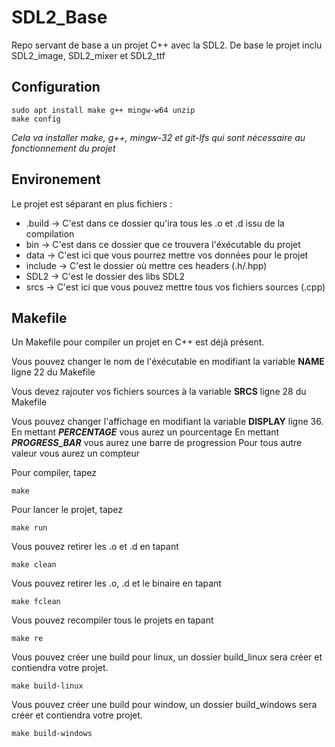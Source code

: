 # SDL2_Base
Repo servant de base a un projet C++ avec la SDL2.
De base le projet inclu SDL2_image, SDL2_mixer et SDL2_ttf

## Configuration
```
sudo apt install make g++ mingw-w64 unzip
make config
```
*Cela va installer make, g++, mingw-32 et git-lfs qui sont nécessaire au fonctionnement du projet*

## Environement
Le projet est séparant en plus fichiers :
 - .build -> C'est dans ce dossier qu'ira tous les .o et .d issu de la compilation
 - bin -> C'est dans ce dossier que ce trouvera l'éxécutable du projet
 - data -> C'est ici que vous pourrez mettre vos données pour le projet
 - include -> C'est le dossier où mettre ces headers (.h/.hpp)
 - SDL2 -> C'est le dossier des libs SDL2
 - srcs -> C'est ici que vous pouvez mettre tous vos fichiers sources (.cpp)

## Makefile
Un Makefile pour compiler un projet en C++ est déjà présent.

Vous pouvez changer le nom de l'éxécutable en modifiant la variable **NAME** ligne 22 du Makefile

Vous devez rajouter vos fichiers sources à la variable **SRCS** ligne 28 du Makefile

Vous pouvez changer l'affichage en modifiant la variable **DISPLAY** ligne 36.
En mettant ***PERCENTAGE*** vous aurez un pourcentage
En mettant ***PROGRESS_BAR*** vous aurez une barre de progression
Pour tous autre valeur vous aurez un compteur

Pour compiler, tapez
```
make
```

Pour lancer le projet, tapez
```
make run
```

Vous pouvez retirer les .o et .d en tapant
```
make clean
```

Vous pouvez retirer les .o, .d et le binaire en tapant
```
make fclean
```

Vous pouvez recompiler tous le projets en tapant
```
make re
```

Vous pouvez créer une build pour linux, un dossier build_linux sera créer et contiendra votre projet.
```
make build-linux
```

Vous pouvez créer une build pour window, un dossier build_windows sera créer et contiendra votre projet.
```
make build-windows
```

